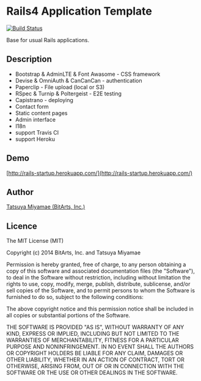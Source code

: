 Rails4 Application Template
===========================

[![Build Status](https://travis-ci.org/miyamae/rails-startup.svg)](https://travis-ci.org/miyamae/rails-startup)

Base for usual Rails applications.

## Description

* Bootstrap & AdminLTE & Font Awasome - CSS framework
* Devise & OmniAuth & CanCanCan - authentication
* Paperclip - File upload (local or S3)
* RSpec & Turnip & Poltergeist - E2E testing
* Capistrano - deploying
* Contact form
* Static content pages
* Admin interface
* I18n
* support Travis CI
* support Heroku

## Demo

[http://rails-startup.herokuapp.com/](http://rails-startup.herokuapp.com/)

## Author

[Tatsuya Miyamae (BitArts, Inc.)](http://bitarts.jp/)

## Licence

The MIT License (MIT)

Copyright (c) 2014 BitArts, Inc. and Tatsuya Miyamae

Permission is hereby granted, free of charge, to any person obtaining a copy
of this software and associated documentation files (the "Software"), to deal
in the Software without restriction, including without limitation the rights
to use, copy, modify, merge, publish, distribute, sublicense, and/or sell
copies of the Software, and to permit persons to whom the Software is
furnished to do so, subject to the following conditions:

The above copyright notice and this permission notice shall be included in
all copies or substantial portions of the Software.

THE SOFTWARE IS PROVIDED "AS IS", WITHOUT WARRANTY OF ANY KIND, EXPRESS OR
IMPLIED, INCLUDING BUT NOT LIMITED TO THE WARRANTIES OF MERCHANTABILITY,
FITNESS FOR A PARTICULAR PURPOSE AND NONINFRINGEMENT. IN NO EVENT SHALL THE
AUTHORS OR COPYRIGHT HOLDERS BE LIABLE FOR ANY CLAIM, DAMAGES OR OTHER
LIABILITY, WHETHER IN AN ACTION OF CONTRACT, TORT OR OTHERWISE, ARISING FROM,
OUT OF OR IN CONNECTION WITH THE SOFTWARE OR THE USE OR OTHER DEALINGS IN
THE SOFTWARE.
